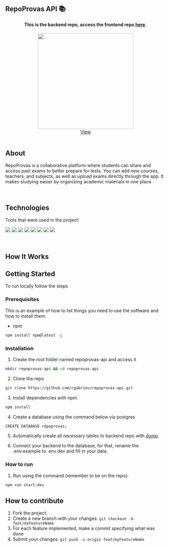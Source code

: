 ## RepoProvas API 📚

<div align="center">
  <h4>This is the backend repo, access the frontend repo <a href="https://github.com/cgabrieu/repoprovas-front">here</a>.</h4>
  <a href="https://repoprovas-cgabrieu.herokuapp.com">
    <img src="" width="300px">
  </a>
    <br />
    <a href="https://repoprovas-cgabrieu.herokuapp.com">View</a>
    <br />
</div>
  
<br/>

## About

RepoProvas is a collaborative platform where students can share and access past exams to better prepare for tests. You can add new courses, teachers, and subjects, as well as upload exams directly through the app. It makes studying easier by organizing academic materials in one place.
    
<br/>

## Technologies

Tools that were used in the project:
<p>
  <img src='https://img.shields.io/badge/Typescript-000000?style=for-the-badge&logo=typescript'>
  <img src='https://img.shields.io/badge/Node.js-000000?style=for-the-badge&logo=nodedotjs'>
  <img src='https://img.shields.io/badge/Express.js-000000?style=for-the-badge&logo=express'>
  <img src='https://img.shields.io/badge/PostgreSQL-000000?style=for-the-badge&logo=postgresql'>
  <img src='https://img.shields.io/badge/typeorm-000000?style=for-the-badge&logo=typeorm'>
  <img src='https://img.shields.io/badge/eslint-000000?style=for-the-badge&logo=eslint&logoColor=472fb9'>
  <img src='https://img.shields.io/badge/npm-000000?style=for-the-badge&logo=npm'>
  <img src='https://img.shields.io/badge/Heroku-000000?style=for-the-badge&logo=heroku&logoColor=410093'>
</p>

<br/>

## How It Works


## Getting Started

To run locally follow the steps

### Prerequisites

This is an example of how to list things you need to use the software and how to install them.
* npm
```sh
npm install npm@latest -g
```

### Installation

1. Create the root folder named repoprovas-api and access it
```sh
mkdir repoprovas-api && cd repoprovas-api
```
2. Clone the repo
```sh
git clone https://github.com/cgabrieu/repoprovas-api.git
```
3. Install dependencies with npm
```sh
npm install
```
4. Create a database using the command below via postgres
```sh
CREATE DATABASE repoprovas;
```
5. Automatically create all necessary tables to backend repo with <a href="https://github.com/cgabrieu/repoprovas-api/blob/main/dump.sql">dump</a>. 

8. Connect your backend to the database, for that, rename the .env.example to .env.dev and fill in your data.

### How to run

1. Run using the command (remember to be on the repo): 
```sh
npm run start:dev
```

## How to contribute

1. Fork the project.
2. Create a new branch with your changes: `git checkout -b feat/myFeatureName`
3. For each feature implemented, make a commit specifying what was done
4. Submit your changes: `git push -u origin feat/myFeatureName`

